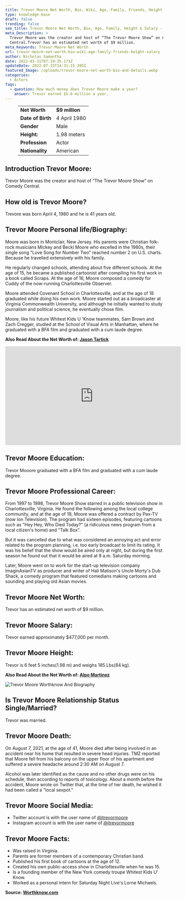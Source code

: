 ```yaml
---
title: Trevor Moore Net Worth, Bio, Wiki, Age, Family, Friends, Height & Salary
type: knowledge-base
draft: false
trending: false
seo_title: Trevor Moore Net Worth, Bio, Age, Family, Height & Salary - WorthKnow
meta_Description: >
  Trevor Moore was the creator and host of “The Trevor Moore Show” on Comedy
  Central.Trevor has an estimated net worth of $9 million.
meta_Keywords: Trevor Moore Net Worth
url: trevor-moore-net-worth-bio-wiki-age-family-friends-height-salary
author: Nicholas Samantha
date: 2022-03-31T07:19:35.173Z
updateDate: 2022-07-15T14:31:15.395Z
featured_Image: /uploads/trevor-moore-net-worth-bio-and-details.webp
categories:
  - Actors
faqs:
  - question: How much money does Trevor Moore make a year?
    answer: Trevor earned $5.6 million a year.
---
```

<figure class="wp-block-table is-style-stripes">
  <table>
    <tbody>
      <tr>
        <td>
          <strong>Net Worth</strong>
        </td>
        <td>
          <strong>$9 million</strong>
        </td>
      </tr>
      <tr>
        <td>
          <strong>Date of Birth</strong>
        </td>
        <td>4 April 1980</td>
      </tr>
      <tr>
        <td>
          <strong>Gender</strong>
        </td>
        <td>Male</td>
      </tr>
      <tr>
        <td>
          <strong>Height:</strong>
        </td>
        <td>1.98 meters</td>
      </tr>
      <tr>
        <td>
          <strong>Profession</strong>
        </td>
        <td>Actor</td>
      </tr>
      <tr>
        <td>
          <strong>Nationality</strong>
        </td>
        <td>American</td>
      </tr>
    </tbody>
  </table>
</figure>

## Introduction Trevor Moore:

Trevor Moore was the creator and host of “The Trevor Moore Show” on Comedy Central.

## How old is Trevor Moore?

Trevore was born April 4, 1980 and he is 41 years old.

## Trevor Moore Personal life/Biography:

Moore was born in Montclair, New Jersey. His parents were Christian folk-rock musicians Mickey and Becki Moore who excelled in the 1980s, their single song "Love Song for Number Two" reached number 2 on U.S. charts. Because he travelled extensively with his family.

He regularly changed schools, attending about five different schools. At the age of 15, he became a published cartoonist after compiling his first work in a book called Scraps. At the age of 16, Moore composed a comedy for Cuddy of the now-running Charlottesville Observer.

Moore attended Covenant School in Charlottesville, and at the age of 18 graduated while doing his own work. Moore started out as a broadcaster at Virginia Commonwealth University, and although he initially wanted to study journalism and political science, he eventually chose film.

Moore, like his future Whitest Kids U 'Know teammates, Sam Brown and Zach Cregger, studied at the School of Visual Arts in Manhattan, where he graduated with a BFA film and graduated with a cum laude degree.

**Also Read About the Net Worth of: <a href="https://worthknow.com/jason-tartick-net-worth-bio-wiki-age-family-friends-height-salary/" target="_blank" rel="noopener">Jason Tartick</a>**

<iframe width="560" height="315" src="https://www.youtube.com/embed/Jx8b6RzvC_Y" title="YouTube video player" frameborder="0" allow="accelerometer; autoplay; clipboard-write; encrypted-media; gyroscope; picture-in-picture" allowfullscreen></iframe>

## Trevor Moore Education:

Trevor Mooore graduated with a BFA film and graduated with a cum laude degree.

## Trevor Moore Professional Career:

From 1997 to 1998, Trevor Moore Show starred in a public television show in Charlottesville, Virginia. He found the following among the local college community, and at the age of 18, Moore was offered a contract by Pax-TV (now Ion Television). The program had sixteen episodes, featuring cartoons such as "Hey Hey, Who Died Today?" (a ridiculous news program from a local citizen's home) and "Talk Box". 

But it was cancelled due to what was considered an annoying act and error related to the program planning, i.e. too early broadcast to limit its rating. It was his belief that the show would be aired only at night, but during the first season he found out that it would be aired at 9 a.m. Saturday morning.

Later, Moore went on to work for the start-up television company ImaginAsianTV as producer and writer of Hali Matison's Uncle Morty's Dub Shack, a comedy program that featured comedians making cartoons and sounding and playing old Asian movies.

## Trevor Moore Net Worth:

Trevor has an estimated net worth of $9 million.

## Trevor Moore Salary:

Trevor earned approximately $477,000 per month.

## Trevor Moore Height:

Trevor is 6 feet 5 inches(1.98 m) and weighs 185 Lbs(84 kg).

**Also Read About the Net Worth of: <a href="https://worthknow.com/alpo-martinez-net-worth-bio-age-family-friends-height-salary/" target="_blank" rel="noopener">Alpo Martinez</a>**

![Trevor Moore Worthknow And Biography](/uploads/trevor-moore-net-worth.webp)

## Is Trevor Moore Relationship Status Single/Married?

Trevor was married.

## Trevor Moore Death:

On August 7, 2021, at the age of 41, Moore died after being involved in an accident near his home that resulted in severe head injuries. TMZ reported that Moore fell from his balcony on the upper floor of his apartment and suffered a severe headache around 2:30 AM on August 7.

Alcohol was later identified as the cause and no other drugs were on his schedule, then according to reports of toxicology. About a month before the accident, Moore wrote on Twitter that, at the time of her death, he wished it had been called a "local sexpot." 

## Trevor Moore Social Media:

* Twitter account is with the user name of <a href="https://twitter.com/itrevormoore" target="_blank" rel="nofollow" rel="noopener">@itrevormoore</a>
* Instagram account is with the user name of <a href="https://www.instagram.com/itrevormoore/" target="_blank" rel="nofollow" rel="noopener">@itrevormoore</a>

## Trevor Moore Facts:

* Was raised in Virginia.
* Parents are former members of a contemporary Christian band.
* Published his first book of cartoons at the age of 12.
* Created his own public-access show in Charlottesville when he was 15.
* Is a founding member of the New York comedy troupe Whitest Kids U' Know.
* Worked as a personal intern for Saturday Night Live's Lorne Michaels.

**Source: <a href="https://worthknow.com/" target="_blank" rel="noopener">Worthknow.com</a>**